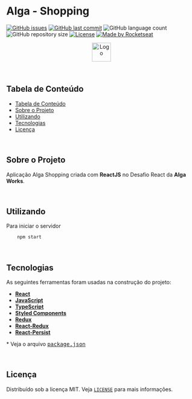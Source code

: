 # Alga - Shopping

<!-- PROJECT SHIELDS -->

[![GitHub issues](https://img.shields.io/github/issues-raw/CarlosETB/alga-shopping-web.svg)](https://github.com/CarlosETB/alga-shopping-web/issues)
[![GitHub last commit](https://img.shields.io/github/last-commit/CarlosETB/alga-shopping-web.svg)](https://github.com/CarlosETB/alga-shopping-web/commits/master)
![GitHub language count](https://img.shields.io/github/languages/count/CarlosETB/alga-shopping-web?color=%2304D361)
![GitHub repository size](https://img.shields.io/github/repo-size/CarlosETB/alga-shopping-web)
[![License](https://img.shields.io/badge/license-MIT-brightgreen)](https://github.com/CarlosETB/alga-shopping-web/stargazers)
[![Made by Rocketseat](https://img.shields.io/badge/made%20by-AlgaWorks-%231e94d2)](https://www.algaworks.com/)

<!-- PROJECT LOGO -->

<p align="center">
    <img height="50px" src='https://www.algaworks.com/images/logo-algaworks-branca-c501cc137703d6338989f01840cf2b94.png' alt="Logo">
</p>

<br />

<!-- TABLE OF CONTENTS -->

## Tabela de Conteúdo

- [Tabela de Conteúdo](#tabela-de-conte%C3%BAdo)
- [Sobre o Projeto](#sobre-o-projeto)
- [Utilizando](#utilizando)
- [Tecnologias](#tecnologias)
- [Licença](#licen%C3%A7a)

<br />

<!-- ABOUT THE PROJECT -->

## Sobre o Projeto

Aplicação Alga Shopping criada com **ReactJS** no Desafio React da **Alga Works**.

<br />

<!-- USING -->

## Utilizando

Para iniciar o servidor

```sh
    npm start
```

<br />

## Tecnologias

As seguintes ferramentas foram usadas na construção do projeto:

- **[React](https://pt-br.reactjs.org/)**
- **[JavaScript](https://www.javascript.com/)**
- **[TypeScript](https://www.typescriptlang.org/)**
- **[Styled Components](https://styled-components.com/)**
- **[Redux](https://redux.js.org/)**
- **[React-Redux](https://react-redux.js.org/)**
- **[React-Persist](https://www.npmjs.com/package/react-persist)**

\* Veja o arquivo <kbd>[package.json](./package.json)</kbd>

<br />

<!-- LICENSE -->

## Licença

Distribuído sob a licença MIT. Veja [`LICENSE`](./LICENSE) para mais informações.

